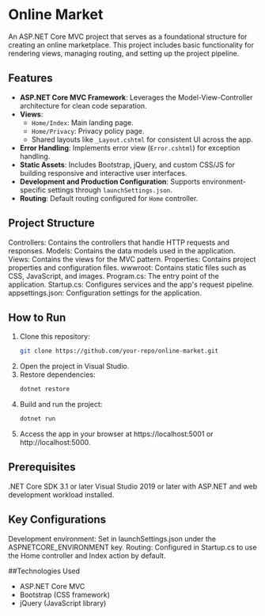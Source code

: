 # Online Market

An ASP.NET Core MVC project that serves as a foundational structure for creating an online marketplace. This project includes basic functionality for rendering views, managing routing, and setting up the project pipeline.

## Features

- **ASP.NET Core MVC Framework**: Leverages the Model-View-Controller architecture for clean code separation.
- **Views**:
  - `Home/Index`: Main landing page.
  - `Home/Privacy`: Privacy policy page.
  - Shared layouts like `_Layout.cshtml` for consistent UI across the app.
- **Error Handling**: Implements error view (`Error.cshtml`) for exception handling.
- **Static Assets**: Includes Bootstrap, jQuery, and custom CSS/JS for building responsive and interactive user interfaces.
- **Development and Production Configuration**: Supports environment-specific settings through `launchSettings.json`.
- **Routing**: Default routing configured for `Home` controller.

## Project Structure

Controllers: Contains the controllers that handle HTTP requests and responses.
Models: Contains the data models used in the application.
Views: Contains the views for the MVC pattern.
Properties: Contains project properties and configuration files.
wwwroot: Contains static files such as CSS, JavaScript, and images.
Program.cs: The entry point of the application.
Startup.cs: Configures services and the app's request pipeline.
appsettings.json: Configuration settings for the application.

## How to Run

1. Clone this repository:
   ```bash
   git clone https://github.com/your-repo/online-market.git
2. Open the project in Visual Studio.
3. Restore dependencies:
   ```bash
   dotnet restore
4. Build and run the project:
   ```bash
   dotnet run
7. Access the app in your browser at https://localhost:5001 or http://localhost:5000.

## Prerequisites
.NET Core SDK 3.1 or later
Visual Studio 2019 or later with ASP.NET and web development workload installed.

## Key Configurations
Development environment: Set in launchSettings.json under the ASPNETCORE_ENVIRONMENT key.
Routing: Configured in Startup.cs to use the Home controller and Index action by default.

##Technologies Used
- ASP.NET Core MVC
- Bootstrap (CSS framework)
- jQuery (JavaScript library)
